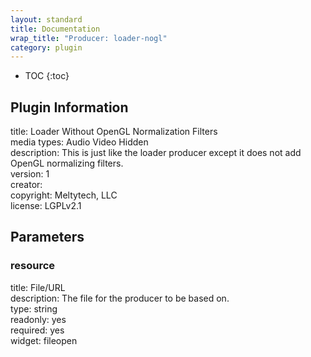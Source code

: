 ```yaml
---
layout: standard
title: Documentation
wrap_title: "Producer: loader-nogl"
category: plugin
---
```

* TOC
{:toc}

## Plugin Information

title: Loader Without OpenGL Normalization Filters  
media types:
Audio  Video  Hidden  
description: This is just like the loader producer except it does not add OpenGL normalizing filters.  
version: 1  
creator:   
copyright: Meltytech, LLC  
license: LGPLv2.1  

## Parameters

### resource

title: File/URL    
description:
The file for the producer to be based on.  
type: string  
readonly: yes  
required: yes  
widget: fileopen  

